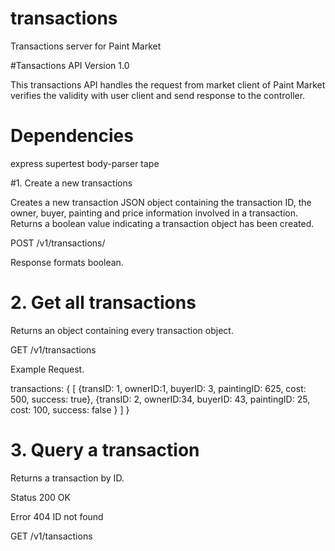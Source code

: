 # transactions
Transactions server for Paint Market

#Tansactions API Version 1.0


This transactions API handles the request from market client of Paint Market verifies the validity with user client and send response to the controller.

# Dependencies

express
supertest
body-parser
tape


#1. Create a new transactions

Creates a new transaction JSON object containing the transaction ID, the owner, buyer, painting and price information involved in a transaction. Returns a boolean value indicating a transaction object has been created.

POST /v1/transactions/

Response formats boolean.



# 2. Get all transactions

Returns an object containing every transaction object.

GET /v1/transactions

Example Request.

  transactions: { [ {transID: 1, ownerID:1, buyerID: 3, paintingID: 625, cost: 500, success: true}, {transID: 2, ownerID:34, buyerID: 43, paintingID: 25, cost: 100, success: false } ] }

# 3. Query a transaction

Returns a transaction by ID.

 Status 200 OK

 Error  404  ID not found

 GET /v1/tansactions

